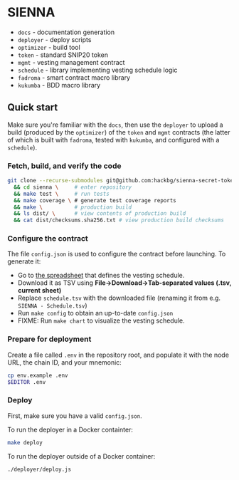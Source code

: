 # SIENNA

* `docs`      - documentation generation
* `deployer`  - deploy scripts
* `optimizer` - build tool
* `token`     - standard SNIP20 token
* `mgmt`      - vesting management contract
* `schedule`  - library implementing vesting schedule logic
* `fadroma`   - smart contract macro library
* `kukumba`   - BDD macro library

## Quick start

Make sure you're familiar with the `docs`, then use the `deployer` to
upload a build (produced by the `optimizer`) of the `token` and `mgmt`
contracts (the latter of which is built with `fadroma`, tested with 
`kukumba`, and configured with a `schedule`).

### Fetch, build, and verify the code

```sh
git clone --recurse-submodules git@github.com:hackbg/sienna-secret-token.git sienna \
  && cd sienna \     # enter repository
  && make test \     # run tests
  && make coverage \ # generate test coverage reports
  && make \          # production build
  && ls dist/ \      # view contents of production build
  && cat dist/checksums.sha256.txt # view production build checksums
```

### Configure the contract

The file `config.json` is used to configure the contract before launching.
To generate it:

* Go to [the spreadsheet](https://docs.google.com/spreadsheets/d/1sgj-nTE_b25F8O740Av7XYByOzkD0qNx1Jk63G2qRwY/)
  that defines the vesting schedule.
* Download it as TSV using **File->Download->Tab-separated values (.tsv, current sheet)**
* Replace `schedule.tsv` with the downloaded file (renaming it from e.g. `SIENNA - Schedule.tsv`)
* Run `make config` to obtain an up-to-date `config.json`
* FIXME: Run `make chart` to visualize the vesting schedule.

### Prepare for deployment

Create a file called `.env` in the repository root, and populate it with
the node URL, the chain ID, and your mnemonic:

```sh
cp env.example .env
$EDITOR .env
```

### Deploy

First, make sure you have a valid `config.json`.

To run the deployer in a Docker containter:
```sh
make deploy
```

To run the deployer outside of a Docker container:
```sh
./deployer/deploy.js
```
